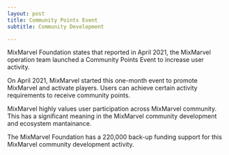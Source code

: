```yaml
---
layout: post
title: Community Points Event
subtitle: Community Development 

---
```


MixMarvel Foundation states that reported in April 2021, the MixMarvel operation team launched a Community Points Event to increase user activity. 

On April 2021, MixMarvel started this one-month event to promote MixMarvel and activate players.  Users can achieve certain activity requirements to receive community points. 

MixMarvel highly values user participation across MixMarvel community. This has a significant meaning in the MixMarvel community development and ecosystem mantainance. 

The MixMarvel Foundation has a 220,000 back-up funding support for this MixMarvel community development activity. 

